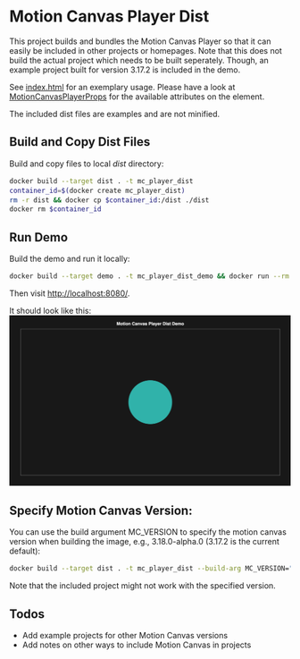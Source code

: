 # Motion Canvas Player Dist

This project builds and bundles the Motion Canvas Player so that it can easily be included in other projects or homepages.
Note that this does not build the actual project which needs to be built seperately.
Though, an example project built for version 3.17.2 is included in the demo.

See [index.html](demo/index.html) for an exemplary usage.
Please have a look at [MotionCanvasPlayerProps](https://github.com/motion-canvas/motion-canvas/blob/main/packages/player/types/main.d.ts) for the available attributes on the element.

The included dist files are examples and are not minified.


## Build and Copy Dist Files
Build and copy files to local *dist* directory: 

```bash
docker build --target dist . -t mc_player_dist
container_id=$(docker create mc_player_dist)
rm -r dist && docker cp $container_id:/dist ./dist
docker rm $container_id
```

## Run Demo
Build the demo and run it locally:
```bash
docker build --target demo . -t mc_player_dist_demo && docker run --rm -p 8080:8080 mc_player_dist_demo 
```
Then visit [http://localhost:8080/](http://localhost:8080/).

It should look like this:
![Demo Image](demo/demo.png)

## Specify Motion Canvas Version:

You can use the build argument MC_VERSION to specify the motion canvas version when building the image, e.g., 3.18.0-alpha.0 (3.17.2 is the current default):

```bash
docker build --target dist . -t mc_player_dist --build-arg MC_VERSION="3.18.0-alpha.0"
```
Note that the included project might not work with the specified version. 

## Todos
- Add example projects for other Motion Canvas versions
- Add notes on other ways to include Motion Canvas in projects